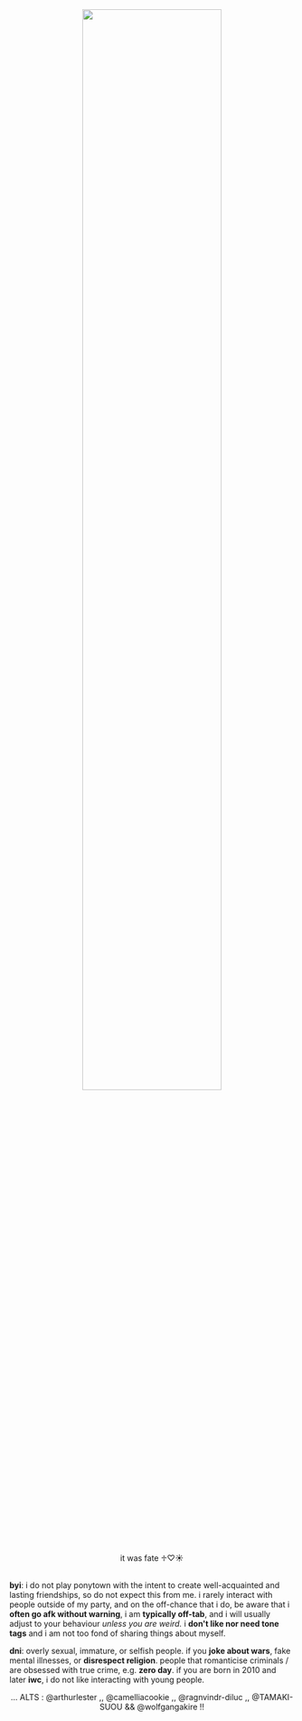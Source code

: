 <div align="center">
  <img width = "70%" src="https://i.pinimg.com/1200x/e7/bf/ac/e7bfac78d09a73ab22d5c4d70009127b.jpg">
</div>
<div align="center">it was fate ♱♡☀︎</div>
<br>

**byi**: i do not play ponytown with the intent to create well-acquainted and lasting friendships, so do not expect this from me. i rarely interact with people outside of my party, and on the off-chance that i do, be aware that i **often go afk without warning**, i am **typically off-tab**, and i will usually adjust to your behaviour *unless you are weird.* i **don't like nor need tone tags** and i am not too fond of sharing things about myself.<br>

**dni**: overly sexual, immature, or selfish people. if you **joke about wars**, fake mental illnesses, or **disrespect religion**. people that romanticise criminals / are obsessed with true crime, e.g. **zero day**. if you are born in 2010 and later **iwc**, i do not like interacting with young people.
<br>
<div align="center">... ALTS : @arthurlester ,, @camelliacookie ,, @ragnvindr-diluc ,, @TAMAKI-SUOU && @wolfgangakire !!</div>
